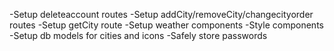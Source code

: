-Setup deleteaccount routes
-Setup addCity/removeCity/changecityorder routes
-Setup getCity route
-Setup weather components
-Style components
-Setup db models for cities and icons
-Safely store passwords
